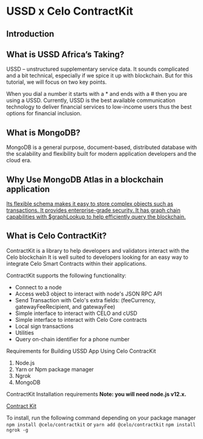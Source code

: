 # USSD x Celo ContractKit

## Introduction

## What is USSD Africa’s Taking?

USSD – unstructured supplementary service data. It sounds complicated and a bit technical, especially if we spice it up with blockchain. But for this tutorial, we will focus on two key points.

When you dial a number it starts with a * and ends with a # then you are using a USSD.
Currently, USSD is the best available communication technology to deliver financial services to low-income users thus the best options for financial inclusion.

## What is MongoDB?

MongoDB is a general purpose, document-based, distributed database with the scalability and flexibility built for modern application developers and the cloud era.

## Why Use MongoDB Atlas in a blockchain application

[Its flexible schema makes it easy to store complex objects such as transactions. It provides enterprise-grade security. It has graph chain capabilities with $graphLookup to help efficiently query the blockchain.](https://www.mongodb.com/databases/blockchain-database#:~:text=Using%20MongoDB%20Atlas%20in%20a%20blockchain&text=Its%20flexible%20schema%20makes%20it,help%20efficiently%20query%20the%20blockchain.)

## What is Celo ContractKit?

ContractKit is a library to help developers and validators interact with the Celo blockchain It is well suited to developers looking for an easy way to integrate Celo Smart Contracts within their applications.

ContractKit supports the following functionality:

- Connect to a node
- Access web3 object to interact with node's JSON RPC API
- Send Transaction with Celo's extra fields: (feeCurrency, gatewayFeeRecipient, and gatewayFee)
- Simple interface to interact with CELO and cUSD
- Simple interface to interact with Celo Core contracts
- Local sign transactions
- Utilities
- Query on-chain identifier for a phone number

Requirements for Building USSD App Using Celo ContracKit

1. Node.js
2. Yarn or Npm package manager
3. Ngrok
4. MongoDB

ContractKit Installation requirements **Note: you will need node.js v12.x.**

[Contract Kit](https://docs.celo.org/developer-guide/contractkit/setup)

To install, run the following command depending on your package manager
`npm install @celo/contractkit`  or `yarn add @celo/contractkit`
`npm install ngrok -g`
